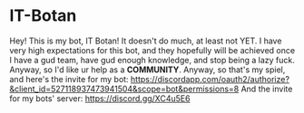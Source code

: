# IT-Botan
Hey! This is my bot, IT Botan! It doesn't do much, at least not YET. I have very high expectations for this bot, and they hopefully will be achieved once I have a gud team, have gud enough knowledge, and stop being a lazy fuck. Anyway, so I'd like ur help as a **COMMUNITY**. Anyway, so that's my spiel, and here's the invite for my bot:
https://discordapp.com/oauth2/authorize?&client_id=527118937473941504&scope=bot&permissions=8
And the invite for my bots' server:
https://discord.gg/XC4u5E6
